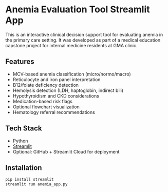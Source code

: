 # Anemia Evaluation Tool Streamlit App

This is an interactive clinical decision support tool for evaluating anemia in the primary care setting. It was developed as part of a medical education capstone project for internal medicine residents at GMA clinic.

## Features

- MCV-based anemia classification (micro/normo/macro)
- Reticulocyte and iron panel interpretation
- B12/folate deficiency detection
- Hemolysis detection (LDH, haptoglobin, indirect bili)
- Hypothyroidism and CKD considerations
- Medication-based risk flags
- Optional flowchart visualization
- Hematology referral recommendations

##  Tech Stack

- Python
- [Streamlit](https://streamlit.io)
- Optional: GitHub + Streamlit Cloud for deployment

##  Installation

```bash
pip install streamlit
streamlit run anemia_app.py
